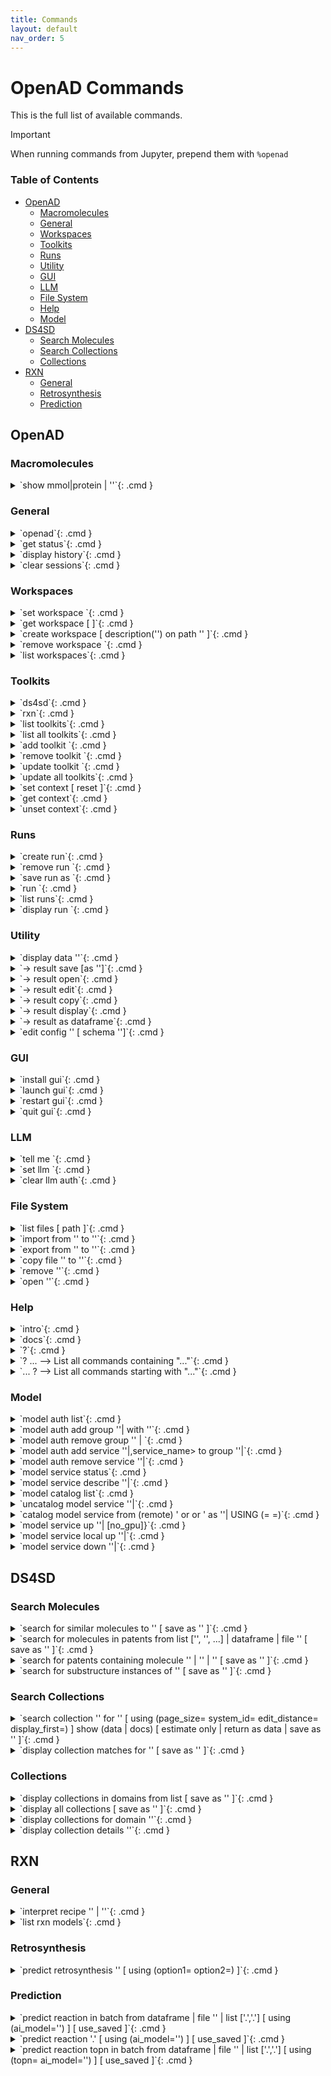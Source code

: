 ```yaml
---
title: Commands
layout: default
nav_order: 5
---
```


<!--

DO NOT EDIT
-----------
This file is auto-generated.
To update it, consult instructions:
https://github.com/acceleratedscience/open-ad-toolkit/tree/main/docs

-->

# OpenAD Commands

This is the full list of available commands.

> [!IMPORTANT]
> When running commands from Jupyter, prepend them with `%openad`

### Table of Contents
- [OpenAD](#openad)
  - [Macromolecules](#macromolecules)
  - [General](#general)
  - [Workspaces](#workspaces)
  - [Toolkits](#toolkits)
  - [Runs](#runs)
  - [Utility](#utility)
  - [GUI](#gui)
  - [LLM](#llm)
  - [File System](#file-system)
  - [Help](#help)
  - [Model](#model)
- [DS4SD](#ds4sd)
  - [Search Molecules](#search-molecules)
  - [Search Collections](#search-collections)
  - [Collections](#collections)
- [RXN](#rxn)
  - [General](#general)
  - [Retrosynthesis](#retrosynthesis)
  - [Prediction](#prediction)


## OpenAD

### Macromolecules

<details markdown="block" class="cmd-wrap">
<summary markdown="block">
`show mmol|protein <fasta> | '<pdb_id>'`{: .cmd }
</summary>
Launch the molecule viewer to visualize your macromolecule and inspect its properties. <br> 

Examples: <br> 
- Show a protein by its PDBe ID: <br> 
  `show mmol '2g64'` <br> 

- Show a protein by its FASTA string: <br> 
  `show protein MAKWVCKICGYIYDEDAGDPDNGISPGTKFEELPDDWVCPICGAPKSEFEKLED` <br>
</details>

### General

<details markdown="block" class="cmd-wrap">
<summary markdown="block">
`openad`{: .cmd }
</summary>
Display the openad splash screen. <br>
</details>

<details markdown="block" class="cmd-wrap">
<summary markdown="block">
`get status`{: .cmd }
</summary>
Display the currently selected workspace and toolkit. <br>
</details>

<details markdown="block" class="cmd-wrap">
<summary markdown="block">
`display history`{: .cmd }
</summary>
Display the last 30 commands run in your current workspace. <br>
</details>

<details markdown="block" class="cmd-wrap">
<summary markdown="block">
`clear sessions`{: .cmd }
</summary>
Clear any other sessions that may be running. <br>
</details>

### Workspaces

<details markdown="block" class="cmd-wrap">
<summary markdown="block">
`set workspace <workspace_name>`{: .cmd }
</summary>
Change the current workspace. <br>
</details>

<details markdown="block" class="cmd-wrap">
<summary markdown="block">
`get workspace [ <workspace_name> ]`{: .cmd }
</summary>
Display details a workspace. When no workspace name is passed, details of your current workspace are displayed. <br>
</details>

<details markdown="block" class="cmd-wrap">
<summary markdown="block">
`create workspace <workspace_name> [ description('<description>') on path '<path>' ]`{: .cmd }
</summary>
Create a new workspace with an optional description and path. <br>
</details>

<details markdown="block" class="cmd-wrap">
<summary markdown="block">
`remove workspace <workspace_name>`{: .cmd }
</summary>
Remove a workspace from your registry. Note that this doesn't remove the workspace's directory. <br>
</details>

<details markdown="block" class="cmd-wrap">
<summary markdown="block">
`list workspaces`{: .cmd }
</summary>
Lists all your workspaces. <br>
</details>

### Toolkits

<details markdown="block" class="cmd-wrap">
<summary markdown="block">
`ds4sd`{: .cmd }
</summary>
Display the splash screen for the DS4SD toolkit. <br>
</details>

<details markdown="block" class="cmd-wrap">
<summary markdown="block">
`rxn`{: .cmd }
</summary>
Display the splash screen for the RXN toolkit. <br>
</details>

<details markdown="block" class="cmd-wrap">
<summary markdown="block">
`list toolkits`{: .cmd }
</summary>
List all installed toolkits. To see all available toolkits, run `list all toolkits`. <br>
</details>

<details markdown="block" class="cmd-wrap">
<summary markdown="block">
`list all toolkits`{: .cmd }
</summary>
List all available toolkits. <br>
</details>

<details markdown="block" class="cmd-wrap">
<summary markdown="block">
`add toolkit <toolkit_name>`{: .cmd }
</summary>
Install a toolkit. <br>
</details>

<details markdown="block" class="cmd-wrap">
<summary markdown="block">
`remove toolkit <toolkit_name>`{: .cmd }
</summary>
Remove a toolkit from the registry. <br> 

<b>Note:</b> This doesn't delete the toolkit code. If the toolkit is added again, a backup of the previous install is created in the toolkit directory at `~/.openad/toolkits`. <br>
</details>

<details markdown="block" class="cmd-wrap">
<summary markdown="block">
`update toolkit <toolkit_name>`{: .cmd }
</summary>
Update a toolkit with the latest version. It is recommended to do this on a regular basis. <br>
</details>

<details markdown="block" class="cmd-wrap">
<summary markdown="block">
`update all toolkits`{: .cmd }
</summary>
Update all installed toolkits with the latest version. Happens automatically whenever OpenAD is updated to a new version. <br>
</details>

<details markdown="block" class="cmd-wrap">
<summary markdown="block">
`set context <toolkit_name> [ reset ]`{: .cmd }
</summary>
Set your context to the chosen toolkit. By setting the context, the selected toolkit functions become available to you. The optional parameter `reset` can be used to reset your login information. <br>
</details>

<details markdown="block" class="cmd-wrap">
<summary markdown="block">
`get context`{: .cmd }
</summary>
Display the currently selected toolkit. <br>
</details>

<details markdown="block" class="cmd-wrap">
<summary markdown="block">
`unset context`{: .cmd }
</summary>
Exit your toolkit context. You will no longer have access to toolkit-specific functions. <br>
</details>

### Runs

<details markdown="block" class="cmd-wrap">
<summary markdown="block">
`create run`{: .cmd }
</summary>
Start recording a run. <br>
</details>

<details markdown="block" class="cmd-wrap">
<summary markdown="block">
`remove run <run_name>`{: .cmd }
</summary>
remove a run. <br>
</details>

<details markdown="block" class="cmd-wrap">
<summary markdown="block">
`save run as <run_name>`{: .cmd }
</summary>
Stop recording a run and save it. <br>
</details>

<details markdown="block" class="cmd-wrap">
<summary markdown="block">
`run <run_name>`{: .cmd }
</summary>
Execute a previously recorded run. This will execute every command and continue regardless of any failures. <br>
</details>

<details markdown="block" class="cmd-wrap">
<summary markdown="block">
`list runs`{: .cmd }
</summary>
List all runs saved in the current workspace. <br>
</details>

<details markdown="block" class="cmd-wrap">
<summary markdown="block">
`display run <run_name>`{: .cmd }
</summary>
Display the commands stored in a certain run. <br>
</details>

### Utility

<details markdown="block" class="cmd-wrap">
<summary markdown="block">
`display data '<filename.csv>'`{: .cmd }
</summary>
Display data from a csv file. <br>
</details>

<details markdown="block" class="cmd-wrap">
<summary markdown="block">
`-> result save [as '<filename.csv>']`{: .cmd }
</summary>
Save table data to csv file. <br>
</details>

<details markdown="block" class="cmd-wrap">
<summary markdown="block">
`-> result open`{: .cmd }
</summary>
Explore table data in the browser. <br> 
        if you append `-d` to the end of the command `result open -d` display will result to data viewer. <br>
</details>

<details markdown="block" class="cmd-wrap">
<summary markdown="block">
`-> result edit`{: .cmd }
</summary>
Edit table data in the browser. <br> 
        if you append `-d` to the end of the command `result open -d` display will result to data viewer. <br>
</details>

<details markdown="block" class="cmd-wrap">
<summary markdown="block">
`-> result copy`{: .cmd }
</summary>
Copy table data to clipboard, formatted for spreadheet. <br>
</details>

<details markdown="block" class="cmd-wrap">
<summary markdown="block">
`-> result display`{: .cmd }
</summary>
Display the result in the CLI. <br> 

        if you append `-d` to the end of the command `result open -d` display will result to data viewer. <br>
</details>

<details markdown="block" class="cmd-wrap">
<summary markdown="block">
`-> result as dataframe`{: .cmd }
</summary>
Return the result as dataframe (only for Jupyter Notebook) <br>
</details>

<details markdown="block" class="cmd-wrap">
<summary markdown="block">
`edit config '<json_config_file>' [ schema '<schema_file>']`{: .cmd }
</summary>
Edit any JSON file in your workspace directly from the CLI. If a schema is specified, it will be used for validation and documentation. <br>
</details>

### GUI

<details markdown="block" class="cmd-wrap">
<summary markdown="block">
`install gui`{: .cmd }
</summary>
Install the OpenAD GUI (graphical user interface). <br> 

The graphical user interface allows you to browse your workspace and visualize your datasets and molecules. <br>
</details>

<details markdown="block" class="cmd-wrap">
<summary markdown="block">
`launch gui`{: .cmd }
</summary>
Launch the OpenAD GUI (graphical user interface). <br>
</details>

<details markdown="block" class="cmd-wrap">
<summary markdown="block">
`restart gui`{: .cmd }
</summary>
Terminate and then restart the GUI server. <br>
</details>

<details markdown="block" class="cmd-wrap">
<summary markdown="block">
`quit gui`{: .cmd }
</summary>
Terminate the GUI server. <br>
</details>

### LLM

<details markdown="block" class="cmd-wrap">
<summary markdown="block">
`tell me <how to do xyz>`{: .cmd }
</summary>
Ask your AI assistant how to do anything in OpenAD. <br>
</details>

<details markdown="block" class="cmd-wrap">
<summary markdown="block">
`set llm  <language_model_name>`{: .cmd }
</summary>
Set the target language model name for the `tell me` command. <br>
</details>

<details markdown="block" class="cmd-wrap">
<summary markdown="block">
`clear llm auth`{: .cmd }
</summary>
Clear the language model's authentication file. <br>
</details>

### File System

<details markdown="block" class="cmd-wrap">
<summary markdown="block">
`list files [ path ]`{: .cmd }
</summary>
List al directories and files in your current workspace. <br>
</details>

<details markdown="block" class="cmd-wrap">
<summary markdown="block">
`import from '<external_source_file>' to '<workspace_file>'`{: .cmd }
</summary>
Import a file from outside OpenAD into your current workspace. <br>
</details>

<details markdown="block" class="cmd-wrap">
<summary markdown="block">
`export from '<workspace_file>' to '<external_file>'`{: .cmd }
</summary>
Export a file from your current workspace to anywhere on your hard drive. <br>
</details>

<details markdown="block" class="cmd-wrap">
<summary markdown="block">
`copy file '<workspace_file>' to '<other_workspace_name>'`{: .cmd }
</summary>
Export a file from your current workspace to another workspace. <br>
</details>

<details markdown="block" class="cmd-wrap">
<summary markdown="block">
`remove '<filename>'`{: .cmd }
</summary>
Remove a file from your current workspace. <br>
</details>

<details markdown="block" class="cmd-wrap">
<summary markdown="block">
`open '<filename>'`{: .cmd }
</summary>
Open a file or dataframe in an iframe  <br> 

Examples: <br> 
- `open 'base_molecules.sdf'` <br> 
- `open my_dataframe` <br>
</details>

### Help

<details markdown="block" class="cmd-wrap">
<summary markdown="block">
`intro`{: .cmd }
</summary>
Display an introduction to the OpenAD CLI. <br>
</details>

<details markdown="block" class="cmd-wrap">
<summary markdown="block">
`docs`{: .cmd }
</summary>
Open the documentation webpage. <br>
</details>

<details markdown="block" class="cmd-wrap">
<summary markdown="block">
`?`{: .cmd }
</summary>
List all available commands. <br>
</details>

<details markdown="block" class="cmd-wrap">
<summary markdown="block">
`? ...<soft>   --> List all commands containing "..."</soft>`{: .cmd }
</summary>

</details>

<details markdown="block" class="cmd-wrap">
<summary markdown="block">
`... ?<soft>   --> List all commands starting with "..."</soft>`{: .cmd }
</summary>

</details>

### Model

<details markdown="block" class="cmd-wrap">
<summary markdown="block">
`model auth list`{: .cmd }
</summary>
show authentication group mapping <br>
</details>

<details markdown="block" class="cmd-wrap">
<summary markdown="block">
`model auth add group '<auth_group>'|<auth_group> with '<api_key>'`{: .cmd }
</summary>
add an authentication group for model services to use <br>
</details>

<details markdown="block" class="cmd-wrap">
<summary markdown="block">
`model auth remove group '<auth_group>' | <auth_group>`{: .cmd }
</summary>
remove an authentication group <br>
</details>

<details markdown="block" class="cmd-wrap">
<summary markdown="block">
`model auth add service '<service_name>'|,service_name> to group '<auth_group>'|<auth_group>`{: .cmd }
</summary>
Attach an authentication group to a model service <br>
</details>

<details markdown="block" class="cmd-wrap">
<summary markdown="block">
`model auth remove service '<service_name>'|<service_name>`{: .cmd }
</summary>
Detatch an authentication group from a model service <br>
</details>

<details markdown="block" class="cmd-wrap">
<summary markdown="block">
`model service status`{: .cmd }
</summary>
Get the status of currently cataloged services <br>
</details>

<details markdown="block" class="cmd-wrap">
<summary markdown="block">
`model service describe '<service_name>'|<service_name>`{: .cmd }
</summary>
get the configuration of a service <br>
</details>

<details markdown="block" class="cmd-wrap">
<summary markdown="block">
`model catalog list`{: .cmd }
</summary>
get the list of currently cataloged services <br>
</details>

<details markdown="block" class="cmd-wrap">
<summary markdown="block">
`uncatalog model service '<service_name>'|<service_name>`{: .cmd }
</summary>
uncatalog a model service  <br> 

 Example:  <br> 
`uncatalog model service 'gen'` <br>
</details>

<details markdown="block" class="cmd-wrap">
<summary markdown="block">
`catalog model service from (remote) '<path> or <github> or <service_url>' as  '<service_name>'|<service_name>   USING (<parameter>=<value> <parameter>=<value>)`{: .cmd }
</summary>
catalog a model service from a path or github or remotely from an existing OpenAD service. <br> 
(USING) optional headers parameters for communication with service backend. <br> 
If you are cataloging a service using a model defined in a directory, provide the absolute ` <path> ` of that directory in quotes. <br> 

The following options require the `remote` option be declared. <br> 

If you are cataloging a service using a model defined in github repository, provide the absolute ` <github> ` of that github directory quotes. <br> 

If you are cataloging a remote service on a ip address and port provide the remote services ipaddress and port in quoted string e.g. `'0.0.0.0:8080'` <br> 

`service_name`: this is the name of the service as you will define it for your usage. e.g `prop` short for properties.  <br> 

USING Parameters: <br> 

If using a hosted service the following parameters must be supplied: <br> 
-`Inference-Service`: this is the name of the inference service that is hosted, it is a required parameter if cataloging a remote service. <br> 
An authorization parameter is always required if cataloging a hosted service, either Auhtorisation group (`auth_group`) or Authorisation bearer_token/api_key (`Authorization`): <br> 
-`auth_group`: this is the name of an authorization group which contains the api_key linked to the service access. This can only be used if `Authorization` is not also defined. <br> 
OR <br> 
-`Authorization`: this parameter is designed to be used when a `auth_group` is not defined. <br> 

Example: <br> 

Skypilot Deployment <br> 
-`catalog model service from 'git@github.com:acceleratedscience/generation_inference_service.git' as 'gen'` <br> 

Service using a authentication group  <br> 
-`catalog model service from remote '<service_url>' as  molf  USING (Inference-Service=molformer  )` <br> 
` model auth add service 'molf' to group 'default'` <br> 

Single Authorisation Service <br> 
-`openad catalog model service from remote '<service_URL>' as 'gen' USING (Inference-Service=generation Authorization='<api_key>')` <br> 

Catalog a remote service shared with you: <br> 
-`catalog model service from remote 'http://54.235.3.243:30001' as gen` <br>
</details>

<details markdown="block" class="cmd-wrap">
<summary markdown="block">
`model service up '<service_name>'|<service_name> [no_gpu]}`{: .cmd }
</summary>
launches a cataloged model service when it was cataloged as a self managed service from a directory or github repository. <br> 
If you do not want to launch a service with GPU you should specify `no_gpu` at the end of the command. <br> 
Examples: <br> 

-`model service up gen` <br> 

-`model service up 'gen'` <br> 

-`model service up gen no_gpu` <br>
</details>

<details markdown="block" class="cmd-wrap">
<summary markdown="block">
`model service local up '<service_name>'|<service_name>`{: .cmd }
</summary>
Launches a model service locally. <br> 

            Example: <br> 
              ` model service local up gen` <br>
</details>

<details markdown="block" class="cmd-wrap">
<summary markdown="block">
`model service down '<service_name>'|<service_name>`{: .cmd }
</summary>
Bring down a model service   <br> 
 Examples:  <br> 

`model service down gen`  <br> 

`model service down 'gen'`  <br>
</details>

## DS4SD


### Search Molecules

<details markdown="block" class="cmd-wrap">
<summary markdown="block">
`search for similar molecules to '<smiles>' [ save as '<filename.csv>' ]`{: .cmd }
</summary>
Search for molecules that are similar to the provided molecule or molecule substructure as provided in the `<smiles_string>`. <br> 

Use the `save as` clause to save the results as a csv file in your current workspace. <br> 

Example: <br> 
`search for similar molecules to 'C1(C(=C)C([O-])C1C)=O'` <br>
</details>

<details markdown="block" class="cmd-wrap">
<summary markdown="block">
`search for molecules in patents from list ['<patent1>', '<patent2>', ...] | dataframe <dataframe_name> | file '<filename.csv>' [ save as '<filename.csv>' ]`{: .cmd }
</summary>
Search for molecules mentioned in a defined list of patents. When sourcing patents from a CSV or DataFrame, there must be column named "PATENT ID" or "patent id". <br> 

Use the `save as` clause to save the results as a csv file in your current workspace. <br> 

Example: <br> 
`search for molecules in patents from list ['CN108473493B','US20190023713A1']` <br>
</details>

<details markdown="block" class="cmd-wrap">
<summary markdown="block">
`search for patents containing molecule '<smiles>' | '<inchi>' | '<inchikey>' [ save as '<filename.csv>' ]`{: .cmd }
</summary>
Search for mentions of a specified molecules in registered patents. The queried molecule can be described as a SMILES string, InChI or InChiKey. <br> 

Use the `save as` clause to save the results as a csv file in your current workspace. <br> 

Example: <br> 
`search for patents containing molecule 'CC(C)(c1ccccn1)C(CC(=O)O)Nc1nc(-c2c[nH]c3ncc(Cl)cc23)c(C#N)cc1F'` <br>
</details>

<details markdown="block" class="cmd-wrap">
<summary markdown="block">
`search for substructure instances of '<smiles>' [ save as '<filename.csv>' ]`{: .cmd }
</summary>
Search for molecules by substructure, as defined by the `<smiles_string>`. <br> 

Use the `save as` clause to save the results as a csv file in your current workspace. <br> 

Example: <br> 
`search for substructure instances of 'C1(C(=C)C([O-])C1C)=O' save as 'my_mol'` <br>
</details>

### Search Collections

<details markdown="block" class="cmd-wrap">
<summary markdown="block">
`search collection '<collection_name_or_key>' for '<search_string>' [ using (page_size=<int> system_id=<system_id> edit_distance=<integer> display_first=<integer>) ] show (data | docs) [ estimate only | return as data | save as '<filename.csv>' ]`{: .cmd }
</summary>
Performs a document search of the Deep Search repository based on a given collection. The required `using` clause specifies the collection to search. Use `estimate only` to return only the potential number of hits. <br> 

Parameters: <br> 
- `<collection_name_or_key>` The name or index key for a collection. Use the command `display all collections` to list available collections. <br> 
- `<search_string>` The search string for the search. <br> 

The `<search_string>` supports elastic search string query syntax: <br> 
- `+` Signifies AND operation. <br> 
- `|` Signifies OR operation. <br> 
- `-` Negates a single token. <br> 
- `\"` Wraps a number of tokens to signify a phrase for searching. <br> 
- `*` At the end of a term -> signifies a prefix query <br> 
- `(` & `)` Signifies precedence <br> 
- `~N` After a word -> signifies edit distance (fuzziness) <br> 
- `~N` After a phrase -> signifies slop amount <br> 

Options for the `using` clause: <br> 
  > **Note:** The `using` clause requires all enclosed parameters to be defined in the same order as listed below. <br> 

- `page_size=<integer>` Result pagination, the default is None. <br> 
- `system_id=<system_id>` System cluster id, the default is 'default'. <br> 
- `edit_distance=<integer>` (0-5) Sets the search word span criteria for key words for document searches, the default is 5. When set to 0, no snippets will be be returned. <br> 
- `display_first=<integer>` When set, the displayed result set will be truncated at the given number. <br> 

Clauses: <br> 
- `show (data | docs)`: <br> 
    - `data` Display structured data from within the documents. <br> 
    - `docs` Display document context and preview snippet. <br> 
    Both can be combined in a single command, e.g. `show (data docs)` <br> 
- `estimate only` Determine the potential number of hits. <br> 
- `return as data` For Notebook or API mode. Removes all styling from the Pandas DataFrame, ready for further processing. <br> 

Examples: <br> 
- Look for documents that contain discussions on power conversion efficiency: <br> 
`search collection 'arxiv-abstract' for 'ide(\"power conversion efficiency\" OR PCE) AND organ*' using ( edit_distance=20 system_id=default) show (docs)` <br> 

- Search the PubChem archive for 'Ibuprofen' and display related molecules' data: <br> 
`search collection 'pubchem' for 'Ibuprofen' show (data)` <br> 

- Search for patents which mention a specific smiles molecule: <br> 
`search collection 'patent-uspto' for '\"smiles#ccc(coc(=o)cs)(c(=o)c(=o)cs)c(=o)c(=o)cs\"' show (data)` <br>
</details>

<details markdown="block" class="cmd-wrap">
<summary markdown="block">
`display collection matches for '<search_string>' [ save as '<filename.csv>' ]`{: .cmd }
</summary>
Search all collections for documents that contain a given Deep Search `<search_string>`. This is useful when narrowing down document collection(s) for subsequent search. You can use the `<index_key>` from the returned table in your next search. <br> 

Use the `save as` clause to save the results as a csv file in your current workspace. <br> 

Example: <br> 
`display collection matches for 'Ibuprofen'` <br>
</details>

### Collections

<details markdown="block" class="cmd-wrap">
<summary markdown="block">
`display collections in domains from list <list_of_domains> [ save as '<filename.csv>' ]`{: .cmd }
</summary>
Display collections that belong to the listed domains. <br> 

Use the `save as` clause to save the results as a csv file in your current workspace. <br> 

Use the command `display all collections` to find available domains. <br> 

Example: <br> 
`display collections in domains from list ['Scientific Literature']` <br>
</details>

<details markdown="block" class="cmd-wrap">
<summary markdown="block">
`display all collections [ save as '<filename.csv>' ]`{: .cmd }
</summary>
Display all available collections in Deep Search. <br> 

Use the `save as` clause to save the results as a csv file in your current workspace. <br>
</details>

<details markdown="block" class="cmd-wrap">
<summary markdown="block">
`display collections for domain '<domain_name>'`{: .cmd }
</summary>
Display the available collections in a given Deep Search domain. <br> 

Use the command `display all collections` to find available domains. <br> 

Example: <br> 
`display collections for domain 'Business Insights'` <br>
</details>

<details markdown="block" class="cmd-wrap">
<summary markdown="block">
`display collection details '<collection_name_or_key>'`{: .cmd }
</summary>
Display the details for a specified collection. You can specify a collection by its name or key. <br> 

Use the command `display all collections` to list available collections. <br> 

Example: <br> 
`display collection details 'Patents from USPTO'` <br>
</details>

## RXN


### General

<details markdown="block" class="cmd-wrap">
<summary markdown="block">
`interpret recipe '<recipe_paragraph>' | '<txt_filename>'`{: .cmd }
</summary>
Build a ordered list of actions interpreted from a provided text-based recipe. The recipe can be provided as a string or as a text file from your current workspace. <br> 

Examples: <br> 
- `interpret recipe 'my_recipe.txt'` <br> 
- `interpret recipe 'A solution of ((1S,2S)-1-{[(methoxymethyl-biphenyl-4-yl)-(2-pyridin-2-yl-cyclopropanecarbonyl)-amino]-methyl}-2-methyl-butyl)-carbamic acid tert-butyl ester (25 mg, 0.045 mmol) and dichloromethane (4 mL) was treated with a solution of HCl in dioxane (4 N, 0.5 mL) and the resulting reaction mixture was maintained at room temperature for 12 h. The reaction was then concentrated to dryness to afford (1R,2R)-2-pyridin-2-yl-cyclopropanecarboxylic acid ((2S,3S)-2-amino-3-methylpentyl)-(methoxymethyl-biphenyl-4-yl)-amide (18 mg, 95% yield) as a white solid.'` <br>
</details>

<details markdown="block" class="cmd-wrap">
<summary markdown="block">
`list rxn models`{: .cmd }
</summary>
Lists all RXN AI models currently available. <br>
</details>

### Retrosynthesis

<details markdown="block" class="cmd-wrap">
<summary markdown="block">
`predict retrosynthesis '<smiles>' [ using (option1=<value> option2=<value>) ]`{: .cmd }
</summary>
Perform a retrosynthesis route prediction on a molecule. <br> 

RXN was trained on more than 3 million chemical reactions, derived from publicly available patents. Since then, the Molecular Transformer has outperformed all data-driven models, achieving more than 90% accuracy on forward chemical reaction predictions (reactants + reagents to products) <br> 

  > **Note:** The `using` clause requires all enclosed parameters to be defined in the same order as listed below. <br> 

Optional Parameters that can be specified in the `using` clause: <br> 
- `availability_pricing_threshold=<int>` Maximum price in USD per g/ml of compounds. Default: no threshold. <br> 
- `available_smiles='<smiles>.<smiles>.<smiles>'` List of molecules available as precursors, delimited with a period. <br> 
- `exclude_smiles='<smiles>.<smiles>.<smiles>'` List of molecules to exclude from the set of precursors, delimited with a period. <br> 
- `exclude_substructures='<smiles>.<smiles>.<smiles>'` List of substructures to exclude from the set of precursors, delimited with a period. <br> 
- `exclude_target_molecule=<boolean>` Excluded target molecule. The default is True <br> 
- `fap=<float>` Every retrosynthetic step is evaluated with the FAP, and is only retained when forward confidence is greater than the FAP value. The default is 0.6. <br> 
- `max_steps=<int>` The maximum number steps in the results. The default is 3. <br> 
- `nbeams=<int>` The maximum number of beams exploring the hypertree. The default is 10. <br> 
- `pruning_steps=<int>` The number of steps to prune a hypertree. The default is 2. <br> 
- `ai_model='<model_name>'` What model to use. Use the command `list rxn models` to list all available models. The default is '2020-07-01'. <br> 

There are different models available for use with this command including: '12class-tokens-2021-05-14', '2019-09-12', '2020-04-24', '2020-07-01', '2020-07-31', 'aizynth-2020-06-11', 'disconnection-aware-2022-06-24', 'enzymatic-2021-04-16', 'enzymatic-2022-05-31', 'sulfonium-2020-10-27' <br> 

Examples: <br> 
`predict retrosynthesis 'BrCCc1cccc2c(Br)c3ccccc3cc12' using (max_steps=3)` <br> 

`predict retrosynthesis  'BrCCc1cccc2c(Br)c3ccccc3cc12' using (max_steps=6 ai_model='12class-tokens-2021-05-14' ) ` <br>
</details>

### Prediction

<details markdown="block" class="cmd-wrap">
<summary markdown="block">
`predict reaction in batch from dataframe <dataframe_name> | file '<filename.csv>' | list ['<smiles>.<smiles>','<smiles>.<smiles>'] [ using (ai_model='<ai_model>') ] [ use_saved ]`{: .cmd }
</summary>
Run a batch of reaction predictions. The provided list of reactions can be specified as a DataFrame, a CSV file from your current workspace or a list of strings. When proving a DataFrame or CSV file, we will look for the "reactions" column. <br> 

Reactions are defined by combining two SMILES strings delimited by a period. For example: `'BrBr.c1ccc2cc3ccccc3cc2c1'` <br> 

Optional Parameters that can be specified in the `using` clause: <br> 
- `ai_model='<model_name>'` What model to use. Use the command `list rxn models` to list all available models. The default is '2020-07-01'. <br> 

You can reuse previously generated results by appending the optional `use_saved` clause. This will reuse the results of a previously run command with the same parameters, if available. <br> 

Examples: <br> 
- `predict reaction in batch from list ['BrBr.c1ccc2cc3ccccc3cc2c1CCO' , 'BrBr.c1ccc2cc3ccccc3cc2c1']` <br> 
- `predict reaction in batch from list ['BrBr.c1ccc2cc3ccccc3cc2c1CCO' , 'BrBr.c1ccc2cc3ccccc3cc2c1'] use_saved` <br>
</details>

<details markdown="block" class="cmd-wrap">
<summary markdown="block">
`predict reaction '<smiles>.<smiles>' [ using (ai_model='<ai_model>') ] [ use_saved ]`{: .cmd }
</summary>
Predict the reaction between two molecules. <br> 

Reactions are defined by combining two SMILES strings delimited by a period. For example: `'BrBr.c1ccc2cc3ccccc3cc2c1'` <br> 

Optional Parameters that can be specified in the `using` clause: <br> 
- `ai_model='<model_name>'` What model to use. Use the command `list rxn models` to list all available models. The default is '2020-07-01'. <br> 

You can reuse previously generated results by appending the optional `use_saved` clause. This will reuse the results of a previously run command with the same parameters, if available. <br> 

Examples: <br> 
- `predict reaction 'BrBr.c1ccc2cc3ccccc3cc2c1CCO'` <br> 
- `predict reaction 'BrBr.c1ccc2cc3ccccc3cc2c1CCO' use_saved` <br>
</details>

<details markdown="block" class="cmd-wrap">
<summary markdown="block">
`predict reaction topn in batch from dataframe <dataframe_name> | file '<filename.csv>' | list ['<smiles>.<smiles>','<smiles>.<smiles>'] [ using (topn=<integer> ai_model='<ai_model>') ] [ use_saved ]`{: .cmd }
</summary>
Run a batch of reaction predictions for topn. The provided list of reactions can be specified as a DataFrame, a CSV file from your current workspace or a list of strings. When proving a DataFrame or CSV file, we will look for the "reactions" column. <br> 

Reactions are defined by combining two SMILES strings delimited by a period. For example: `'BrBr.c1ccc2cc3ccccc3cc2c1'` <br> 

Optional Parameters that can be specified in the `using` clause: <br> 
- `ai_model='<model_name>'` What model to use. Use the command `list rxn models` to list all available models. The default is '2020-07-01'. <br> 
- `topn=<integer>` Defined the number of results being returned. The default value is 3. <br> 

You can reuse previously generated results by appending the optional `use_saved` clause. This will reuse the results of a previously run command with the same parameters, if available. <br> 

Examples: <br> 
- `predict reaction topn in batch from list ['BrBr.c1ccc2cc3ccccc3cc2c1CCO' , 'BrBr.c1ccc2cc3ccccc3cc2c1']` <br> 
- `predict reaction topn in batch from list ['BrBr.c1ccc2cc3ccccc3cc2c1CCO' , 'BrBr.c1ccc2cc3ccccc3cc2c1'] using (topn=6)` <br> 
- `predict reaction topn in batch from list ['BrBr.c1ccc2cc3ccccc3cc2c1CCO' , 'BrBr.c1ccc2cc3ccccc3cc2c1'] use_saved ` <br>
</details>

